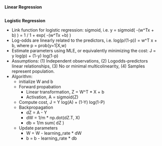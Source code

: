 **Linear Regression**
```
```
**Logistic Regression**
* Link function for logistic regression: sigmoid, i.e. y = sigmoid( -(w^Tx + b) ) = 1 / 1 + exp( -(w^Tx +b) )
* Log-odds are linearly related to the predictors, i.e. log(p/(1-p)) = w^T x + b, where p = prob(y=1|X,w)
* Estimate parameters using MLE, or equivalently minimizing the cost: J = y log(p) + (1-y) log(1-p)
* Assumptions: (1) Independent observations, (2) Logodds-predictors linear relationships, (3) No or minimal multicolinearity, (4) Samples represent population.
* Algorithm:
  * initialize W and b
  * Forward propabation
    * Linear transformation, Z = W^T * X + b
    * Activation, A = sigmoid(Z)
  * Compute cost, J = Y log(A) + (1-Y) log(1-P)
  * Backpropagation
    * dZ = A - Y
    * dW = 1/m * np.dot(dZ.T, X)
    * db = 1/m sum( dZ )
  * Update parameters
    * W = W - learning_rate * dW
    * b = b - learning_rate * db
